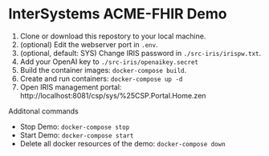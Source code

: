 # InterSystems ACME-FHIR Demo

1. Clone or download this repostory to your local machine.
2. (optional) Edit the webserver port in `.env`.
3. (optional, default: SYS) Change IRIS password in `./src-iris/irispw.txt`.
4. Add your OpenAI key to `./src-iris/openaikey.secret`
5. Build the container images: `docker-compose build`.
6. Create and run containers: `docker-compose up -d`
7. Open IRIS management portal: http://localhost:8081/csp/sys/%25CSP.Portal.Home.zen

Additonal commands

- Stop Demo: `docker-compose stop`
- Start Demo: `docker-compose start`
- Delete all docker resources of the demo: `docker-compose down`